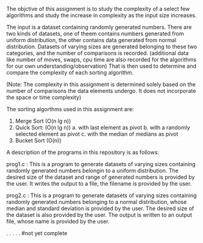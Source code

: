 The objctive of this assignment is to study the complexity of a select few algorithms and study the increase in complexity as the input size increases. 

The input is a dataset containing randomly generated numbers. 
There are two kinds of datasets, one of theem contains numbers generated from uniform distribution, the other contains data generated from normal distribution. 
Datasets of varying sizes are generated belonging to these two categories, and the number of comparisons is recorded. (additional data like number of moves, swaps, cpu time are also recorded for the algorithms for our own understanding/observation)
That is then used to determine and compare the complexity of each sorting algorithm.

(Note: The complexity in this assignment is determined solely based on the number of comparisons the data elements undergo. It does not incorporate the space or time complexity)

The sorting algorthms used in this assignment are: 

1. Merge Sort (O(n lg n))
2. Quick Sort: (O(n lg n))
	a. with last element as pivot
	b. with a randomly selected element as pivot
	c. with the median of medians as pivot
3. Bucket Sort (O(n))

A description of the programs in this repository is as follows: 

prog1.c : This is a program to generate datasets of varying sizes containing randomly generated numbers belongin to a uniform distribution. The desired size of the dataset and range of generated numbers is provided by the user. It writes the output to a file, the filename is provided by the user.

prog2.c : This is a program to generate datasets of varying sizes containing randomly generated numbers belonging to a normal distribution, whose median and standard deviation is provided by the user. The desired size of the dataset is also provided by the user. The output is written to an output file, whose name is provided by the user.

.
.
.
.
.
#not yet complete

